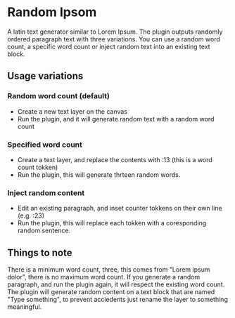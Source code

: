 # Random Ipsom
A latin text generator similar to Lorem Ipsum. The plugin outputs randomly ordered paragraph text with three variations. You can use a random word count, a specific word count or inject random text into an existing text block.

## Usage variations

### Random word count (default)
- Create a new text layer on the canvas
- Run the plugin, and it will generate random text with a random word count

### Specified word count
- Create a text layer, and replace the contents with :13 (this is a word count tokken)
- Run the plugin, this will generate thrteen random words.

### Inject random content
- Edit an existing paragraph, and inset counter tokkens on their own line (e.g. :23)
- Run the plugin, this will replace each tokken with a coresponding random sentence.

## Things to note

There is a minimum word count, three, this comes from "Lorem ipsum dolor", there is no maximum word count. If you generate a random paragraph, and run the plugin again, it will respect the existing word count. The plugin will generate random content on a text block that are named "Type something", to prevent acciedents just rename the layer to something meaningful.
